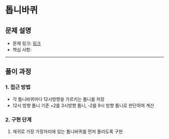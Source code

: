 # 톱니바퀴

## 문제 설명
- 문제 링크: [링크](https://www.acmicpc.net/problem/14891)
- 핵심 사항: 
---

## 풀이 과정

### 1. **접근 방법**
- 각 톱니바퀴마다 12시방향을 가르키는 톱니를 저장
- 12시 방향 톱니 기준 +2를 3시방향 톱니, -2를 9시 방향 톱니로 판단하여 계산


### 2. **구현 단계**
1. 재귀로 가장 가장자리에 있는 톱니바퀴를 먼저 돌리도록 구현